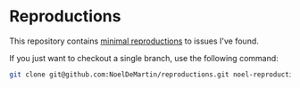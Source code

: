 # Reproductions

This repository contains [minimal reproductions](https://stackoverflow.com/help/minimal-reproducible-example) to issues I've found.

If you just want to checkout a single branch, use the following command:

```sh
git clone git@github.com:NoelDeMartin/reproductions.git noel-reproduction --branch {reproduction-branch} --single-branch
```
